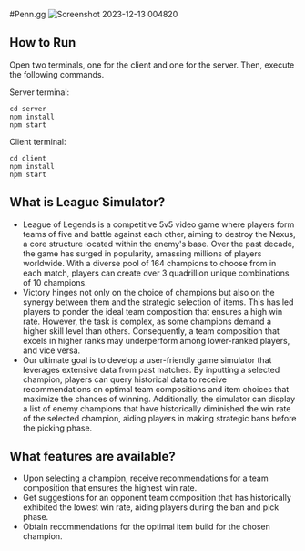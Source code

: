 #Penn.gg
![Screenshot 2023-12-13 004820](https://github.com/hwisangcho00/CIS-4500_League_Simulator/assets/81304520/76b05c95-5226-4ed1-a6ad-e0ebf1012a38)

## How to Run
Open two terminals, one for the client and one for the server. Then, execute the following commands.

Server terminal:
```
cd server
npm install
npm start
```
Client terminal:
```
cd client
npm install
npm start
```

## What is League Simulator?
* League of Legends is a competitive 5v5 video game where players form teams of five
and battle against each other, aiming to destroy the Nexus, a core structure located within the enemy's base. Over the past decade, the game has surged in popularity, amassing millions of players worldwide. With a diverse pool of 164 champions to choose from in each match, players can create over 3 quadrillion unique combinations of 10 champions.
* Victory hinges not only on the choice of champions but also on the synergy between them and the strategic selection of items. This has led players to ponder the ideal team composition that ensures a high win rate. However, the task is complex, as some champions demand a higher skill level than others. Consequently, a team composition that excels in higher ranks may underperform among lower-ranked players, and vice versa.
* Our ultimate goal is to develop a user-friendly game simulator that leverages extensive data from past matches. By inputting a selected champion, players can query historical data to receive recommendations on optimal team compositions and item choices that maximize the chances of winning. Additionally, the simulator can display a list of enemy champions that have historically diminished the win rate of the selected champion, aiding players in making strategic bans before the picking phase.

## What features are available?
* Upon selecting a champion, receive recommendations for a team composition that
ensures the highest win rate.
* Get suggestions for an opponent team composition that has historically exhibited the
lowest win rate, aiding players during the ban and pick phase.
* Obtain recommendations for the optimal item build for the chosen champion.
